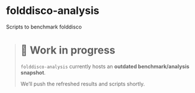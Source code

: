 # folddisco-analysis
Scripts to benchmark folddisco

> # **🚧 Work in progress**  
> `folddisco-analysis` currently hosts an **outdated benchmark/analysis snapshot**.
> 
> We’ll push the refreshed results and scripts shortly.
